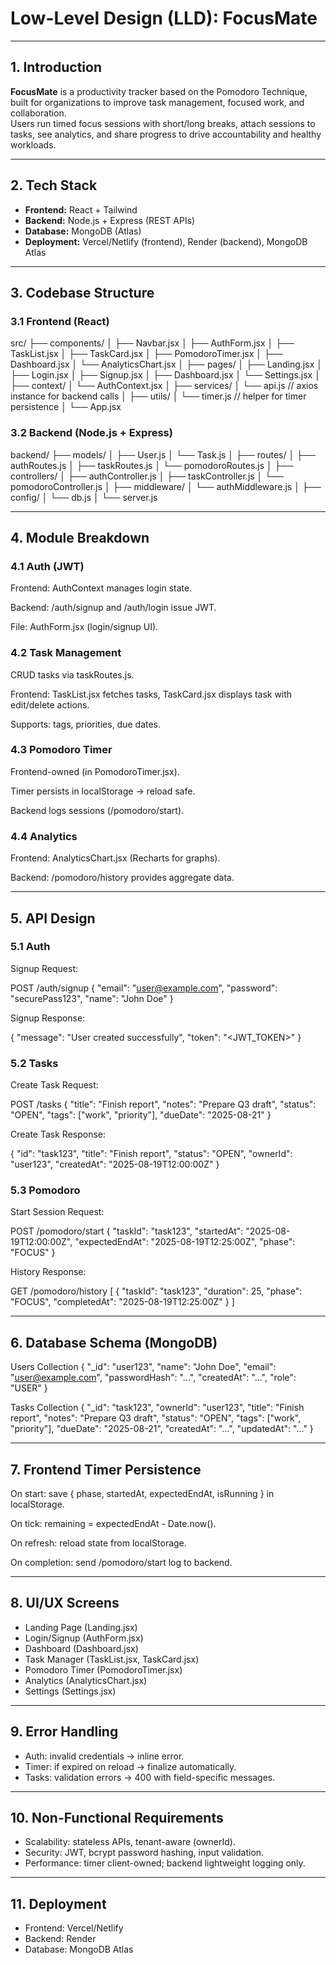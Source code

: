 # Low-Level Design (LLD): FocusMate

---

## 1. Introduction

**FocusMate** is a productivity tracker based on the Pomodoro Technique, built for organizations to improve task management, focused work, and collaboration.  
Users run timed focus sessions with short/long breaks, attach sessions to tasks, see analytics, and share progress to drive accountability and healthy workloads.

---

## 2. Tech Stack

- **Frontend:** React + Tailwind  
- **Backend:** Node.js + Express (REST APIs)  
- **Database:** MongoDB (Atlas)  
- **Deployment:** Vercel/Netlify (frontend), Render (backend), MongoDB Atlas

---

## 3. Codebase Structure

### 3.1 Frontend (React)
src/
 ├── components/
 │    ├── Navbar.jsx
 │    ├── AuthForm.jsx
 │    ├── TaskList.jsx
 │    ├── TaskCard.jsx
 │    ├── PomodoroTimer.jsx
 │    ├── Dashboard.jsx
 │    └── AnalyticsChart.jsx
 │
 ├── pages/
 │    ├── Landing.jsx
 │    ├── Login.jsx
 │    ├── Signup.jsx
 │    ├── Dashboard.jsx
 │    └── Settings.jsx
 │
 ├── context/
 │    └── AuthContext.jsx
 │
 ├── services/
 │    └── api.js   // axios instance for backend calls
 │
 ├── utils/
 │    └── timer.js // helper for timer persistence
 │
 └── App.jsx

### 3.2 Backend (Node.js + Express)
backend/
 ├── models/
 │    ├── User.js
 │    └── Task.js
 │
 ├── routes/
 │    ├── authRoutes.js
 │    ├── taskRoutes.js
 │    └── pomodoroRoutes.js
 │
 ├── controllers/
 │    ├── authController.js
 │    ├── taskController.js
 │    └── pomodoroController.js
 │
 ├── middleware/
 │    └── authMiddleware.js
 │
 ├── config/
 │    └── db.js
 │
 └── server.js

---

## 4. Module Breakdown
### 4.1 Auth (JWT)

Frontend: AuthContext manages login state.

Backend: /auth/signup and /auth/login issue JWT.

File: AuthForm.jsx (login/signup UI).

### 4.2 Task Management

CRUD tasks via taskRoutes.js.

Frontend: TaskList.jsx fetches tasks, TaskCard.jsx displays task with edit/delete actions.

Supports: tags, priorities, due dates.

### 4.3 Pomodoro Timer

Frontend-owned (in PomodoroTimer.jsx).

Timer persists in localStorage → reload safe.

Backend logs sessions (/pomodoro/start).

### 4.4 Analytics

Frontend: AnalyticsChart.jsx (Recharts for graphs).

Backend: /pomodoro/history provides aggregate data.

---

## 5. API Design
### 5.1 Auth

Signup Request:

POST /auth/signup
{
  "email": "user@example.com",
  "password": "securePass123",
  "name": "John Doe"
}


Signup Response:

{
  "message": "User created successfully",
  "token": "<JWT_TOKEN>"
}

### 5.2 Tasks

Create Task Request:

POST /tasks
{
  "title": "Finish report",
  "notes": "Prepare Q3 draft",
  "status": "OPEN",
  "tags": ["work", "priority"],
  "dueDate": "2025-08-21"
}


Create Task Response:

{
  "id": "task123",
  "title": "Finish report",
  "status": "OPEN",
  "ownerId": "user123",
  "createdAt": "2025-08-19T12:00:00Z"
}

### 5.3 Pomodoro

Start Session Request:

POST /pomodoro/start
{
  "taskId": "task123",
  "startedAt": "2025-08-19T12:00:00Z",
  "expectedEndAt": "2025-08-19T12:25:00Z",
  "phase": "FOCUS"
}


History Response:

GET /pomodoro/history
[
  {
    "taskId": "task123",
    "duration": 25,
    "phase": "FOCUS",
    "completedAt": "2025-08-19T12:25:00Z"
  }
]

---

## 6. Database Schema (MongoDB)
Users Collection
{
  "_id": "user123",
  "name": "John Doe",
  "email": "user@example.com",
  "passwordHash": "...",
  "createdAt": "...",
  "role": "USER"
}

Tasks Collection
{
  "_id": "task123",
  "ownerId": "user123",
  "title": "Finish report",
  "notes": "Prepare Q3 draft",
  "status": "OPEN",
  "tags": ["work", "priority"],
  "dueDate": "2025-08-21",
  "createdAt": "...",
  "updatedAt": "..."
}

---

## 7. Frontend Timer Persistence

On start: save { phase, startedAt, expectedEndAt, isRunning } in localStorage.

On tick: remaining = expectedEndAt - Date.now().

On refresh: reload state from localStorage.

On completion: send /pomodoro/start log to backend.

---

## 8. UI/UX Screens

- Landing Page (Landing.jsx)
- Login/Signup (AuthForm.jsx)
- Dashboard (Dashboard.jsx)
- Task Manager (TaskList.jsx, TaskCard.jsx)
- Pomodoro Timer (PomodoroTimer.jsx)
- Analytics (AnalyticsChart.jsx)
- Settings (Settings.jsx)

---

## 9. Error Handling

- Auth: invalid credentials → inline error.
- Timer: if expired on reload → finalize automatically.
- Tasks: validation errors → 400 with field-specific messages.

---

## 10. Non-Functional Requirements

- Scalability: stateless APIs, tenant-aware (ownerId).
- Security: JWT, bcrypt password hashing, input validation.
- Performance: timer client-owned; backend lightweight logging only.

---

## 11. Deployment

- Frontend: Vercel/Netlify
- Backend: Render
- Database: MongoDB Atlas